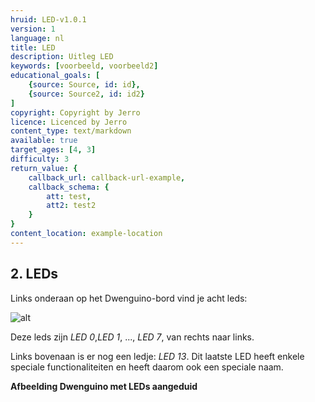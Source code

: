 ```yaml
---
hruid: LED-v1.0.1
version: 1
language: nl
title: LED
description: Uitleg LED
keywords: [voorbeeld, voorbeeld2]
educational_goals: [
    {source: Source, id: id}, 
    {source: Source2, id: id2}
]
copyright: Copyright by Jerro
licence: Licenced by Jerro
content_type: text/markdown
available: true
target_ages: [4, 3]
difficulty: 3
return_value: {
    callback_url: callback-url-example,
    callback_schema: {
        att: test,
        att2: test2
    }
}
content_location: example-location
---
```


## 2. LEDs

Links onderaan op het Dwenguino-bord vind je acht leds:

![alt](https://scholen.dwengo.org/static/leds.png "Afb. Leds")

Deze leds zijn *LED 0*,*LED 1*, ..., *LED 7*, van rechts naar links.

Links bovenaan is er nog een ledje: *LED 13*.
Dit laatste LED heeft enkele speciale functionaliteiten en heeft daarom ook een speciale naam.

**Afbeelding Dwenguino met LEDs aangeduid**